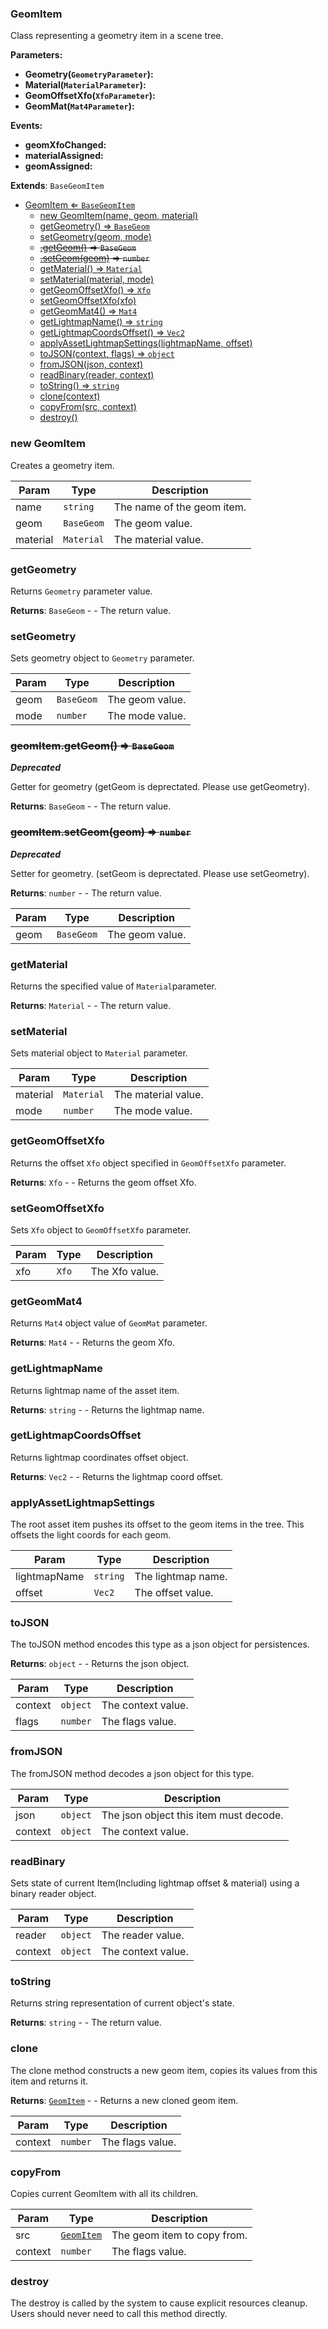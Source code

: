 <a name="GeomItem"></a>

### GeomItem 
Class representing a geometry item in a scene tree.

**Parameters:**
* **Geometry(`GeometryParameter`):**
* **Material(`MaterialParameter`):**
* **GeomOffsetXfo(`XfoParameter`):**
* **GeomMat(`Mat4Parameter`):**

**Events:**
* **geomXfoChanged:**
* **materialAssigned:**
* **geomAssigned:**


**Extends**: <code>BaseGeomItem</code>  

* [GeomItem ⇐ <code>BaseGeomItem</code>](#GeomItem)
    * [new GeomItem(name, geom, material)](#new-GeomItem)
    * [getGeometry() ⇒ <code>BaseGeom</code>](#getGeometry)
    * [setGeometry(geom, mode)](#setGeometry)
    * ~~[.getGeom()](#GeomItem+getGeom) ⇒ <code>BaseGeom</code>~~
    * ~~[.setGeom(geom)](#GeomItem+setGeom) ⇒ <code>number</code>~~
    * [getMaterial() ⇒ <code>Material</code>](#getMaterial)
    * [setMaterial(material, mode)](#setMaterial)
    * [getGeomOffsetXfo() ⇒ <code>Xfo</code>](#getGeomOffsetXfo)
    * [setGeomOffsetXfo(xfo)](#setGeomOffsetXfo)
    * [getGeomMat4() ⇒ <code>Mat4</code>](#getGeomMat4)
    * [getLightmapName() ⇒ <code>string</code>](#getLightmapName)
    * [getLightmapCoordsOffset() ⇒ <code>Vec2</code>](#getLightmapCoordsOffset)
    * [applyAssetLightmapSettings(lightmapName, offset)](#applyAssetLightmapSettings)
    * [toJSON(context, flags) ⇒ <code>object</code>](#toJSON)
    * [fromJSON(json, context)](#fromJSON)
    * [readBinary(reader, context)](#readBinary)
    * [toString() ⇒ <code>string</code>](#toString)
    * [clone(context)](#clone)
    * [copyFrom(src, context)](#copyFrom)
    * [destroy()](#destroy)

<a name="new_GeomItem_new"></a>

### new GeomItem
Creates a geometry item.


| Param | Type | Description |
| --- | --- | --- |
| name | <code>string</code> | The name of the geom item. |
| geom | <code>BaseGeom</code> | The geom value. |
| material | <code>Material</code> | The material value. |

<a name="GeomItem+getGeometry"></a>

### getGeometry
Returns `Geometry` parameter value.


**Returns**: <code>BaseGeom</code> - - The return value.  
<a name="GeomItem+setGeometry"></a>

### setGeometry
Sets geometry object to `Geometry` parameter.



| Param | Type | Description |
| --- | --- | --- |
| geom | <code>BaseGeom</code> | The geom value. |
| mode | <code>number</code> | The mode value. |

<a name="GeomItem+getGeom"></a>

### ~~geomItem.getGeom() ⇒ <code>BaseGeom</code>~~
***Deprecated***

Getter for geometry (getGeom is deprectated. Please use getGeometry).


**Returns**: <code>BaseGeom</code> - - The return value.  
<a name="GeomItem+setGeom"></a>

### ~~geomItem.setGeom(geom) ⇒ <code>number</code>~~
***Deprecated***

Setter for geometry. (setGeom is deprectated. Please use setGeometry).


**Returns**: <code>number</code> - - The return value.  

| Param | Type | Description |
| --- | --- | --- |
| geom | <code>BaseGeom</code> | The geom value. |

<a name="GeomItem+getMaterial"></a>

### getMaterial
Returns the specified value of `Material`parameter.


**Returns**: <code>Material</code> - - The return value.  
<a name="GeomItem+setMaterial"></a>

### setMaterial
Sets material object to `Material` parameter.



| Param | Type | Description |
| --- | --- | --- |
| material | <code>Material</code> | The material value. |
| mode | <code>number</code> | The mode value. |

<a name="GeomItem+getGeomOffsetXfo"></a>

### getGeomOffsetXfo
Returns the offset `Xfo` object specified in `GeomOffsetXfo` parameter.


**Returns**: <code>Xfo</code> - - Returns the geom offset Xfo.  
<a name="GeomItem+setGeomOffsetXfo"></a>

### setGeomOffsetXfo
Sets `Xfo` object to `GeomOffsetXfo` parameter.



| Param | Type | Description |
| --- | --- | --- |
| xfo | <code>Xfo</code> | The Xfo value. |

<a name="GeomItem+getGeomMat4"></a>

### getGeomMat4
Returns `Mat4` object value of `GeomMat` parameter.


**Returns**: <code>Mat4</code> - - Returns the geom Xfo.  
<a name="GeomItem+getLightmapName"></a>

### getLightmapName
Returns lightmap name of the asset item.


**Returns**: <code>string</code> - - Returns the lightmap name.  
<a name="GeomItem+getLightmapCoordsOffset"></a>

### getLightmapCoordsOffset
Returns lightmap coordinates offset object.


**Returns**: <code>Vec2</code> - - Returns the lightmap coord offset.  
<a name="GeomItem+applyAssetLightmapSettings"></a>

### applyAssetLightmapSettings
The root asset item pushes its offset to the geom items in the
tree. This offsets the light coords for each geom.



| Param | Type | Description |
| --- | --- | --- |
| lightmapName | <code>string</code> | The lightmap name. |
| offset | <code>Vec2</code> | The offset value. |

<a name="GeomItem+toJSON"></a>

### toJSON
The toJSON method encodes this type as a json object for persistences.


**Returns**: <code>object</code> - - Returns the json object.  

| Param | Type | Description |
| --- | --- | --- |
| context | <code>object</code> | The context value. |
| flags | <code>number</code> | The flags value. |

<a name="GeomItem+fromJSON"></a>

### fromJSON
The fromJSON method decodes a json object for this type.



| Param | Type | Description |
| --- | --- | --- |
| json | <code>object</code> | The json object this item must decode. |
| context | <code>object</code> | The context value. |

<a name="GeomItem+readBinary"></a>

### readBinary
Sets state of current Item(Including lightmap offset & material) using a binary reader object.



| Param | Type | Description |
| --- | --- | --- |
| reader | <code>object</code> | The reader value. |
| context | <code>object</code> | The context value. |

<a name="GeomItem+toString"></a>

### toString
Returns string representation of current object's state.


**Returns**: <code>string</code> - - The return value.  
<a name="GeomItem+clone"></a>

### clone
The clone method constructs a new geom item, copies its values
from this item and returns it.


**Returns**: [<code>GeomItem</code>](#GeomItem) - - Returns a new cloned geom item.  

| Param | Type | Description |
| --- | --- | --- |
| context | <code>number</code> | The flags value. |

<a name="GeomItem+copyFrom"></a>

### copyFrom
Copies current GeomItem with all its children.



| Param | Type | Description |
| --- | --- | --- |
| src | [<code>GeomItem</code>](#GeomItem) | The geom item to copy from. |
| context | <code>number</code> | The flags value. |

<a name="GeomItem+destroy"></a>

### destroy
The destroy is called by the system to cause explicit resources cleanup.
Users should never need to call this method directly.



